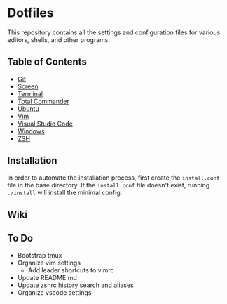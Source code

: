 ﻿# Dotfiles

This repository contains all the settings and configuration files for various editors, shells, and other programs.

## Table of Contents

- [Git](./git/README.md)
- [Screen](./screen/README.md)
- [Terminal](./terminal/README.md)
- [Total Commander](./totalcommander/README.md)
- [Ubuntu](./ubuntu/README.md)
- [Vim](./vim/README.md)
- [Visual Studio Code](./vscode/README.md)
- [Windows](./windows/README.md)
- [ZSH](./zsh/README.md)

## Installation

In order to automate the installation process, first create the `install.conf`
file in the base directory. If the `install.conf` file doesn't exist, running
`./install` will install the minimal config.

## Wiki

## To Do

- Bootstrap tmux
- Organize vim settings
  - Add leader shortcuts to vimrc
- Update README.md
- Update zshrc history search and aliases
- Organize vscode settings

